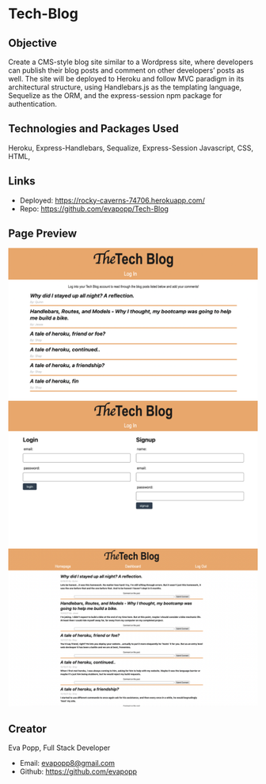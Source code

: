 # Tech-Blog

## Objective
Create a CMS-style blog site similar to a Wordpress site, where developers can publish their blog posts and comment on other developers’ posts as well. The site will be deployed to Heroku and follow MVC paradigm in its architectural structure, using Handlebars.js as the templating language, Sequelize as the ORM, and the express-session npm package for authentication.

## Technologies and Packages Used
Heroku, Express-Handlebars, Sequalize, Express-Session Javascript, CSS, HTML, 

## Links
* Deployed: https://rocky-caverns-74706.herokuapp.com/
* Repo: https://github.com/evapopp/Tech-Blog

## Page Preview
![homepage screen](./public/images/homepage.png)
![login screen](./public/images/login.png)
![dashboard screen](./public/images/dashboard.png)

## Creator
Eva Popp, Full Stack Developer
* Email: evapopp8@gmail.com
* Github: https://github.com/evapopp